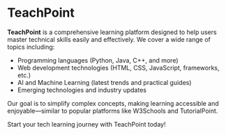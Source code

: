 # TeachPoint

**TeachPoint** is a comprehensive learning platform designed to help users master technical skills easily and effectively. We cover a wide range of topics including:

- Programming languages (Python, Java, C++, and more)  
- Web development technologies (HTML, CSS, JavaScript, frameworks, etc.)  
- AI and Machine Learning (latest trends and practical guides)  
- Emerging technologies and industry updates  

Our goal is to simplify complex concepts, making learning accessible and enjoyable—similar to popular platforms like W3Schools and TutorialPoint.

Start your tech learning journey with TeachPoint today!
